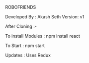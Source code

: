 ROBOFRIENDS 

Developed By : Akash Seth
Version: v1

After Cloning :-

To install Modules :
  npm install react
  
To Start :
  npm start
  
Updates : Uses Redux 

